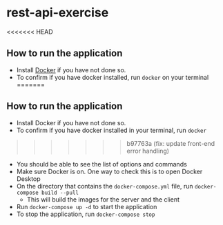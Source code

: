 # rest-api-exercise

<<<<<<< HEAD
## How to run the application ##
- Install [Docker](https://docs.docker.com/get-docker/) if you have not done so.
- To confirm if you have docker installed, run `docker` on your terminal
=======
## How to run the application

- Install Docker if you have not done so.
- To confirm if you have docker installed in your terminal, run `docker`
>>>>>>> b97763a (fix: update front-end error handling)
  - You should be able to see the list of options and commands
- Make sure Docker is on. One way to check this is to open Docker Desktop
- On the directory that contains the `docker-compose.yml` file, run `docker-compose build --pull`
  - This will build the images for the server and the client
- Run `docker-compose up -d` to start the application
- To stop the application, run `docker-compose stop`
